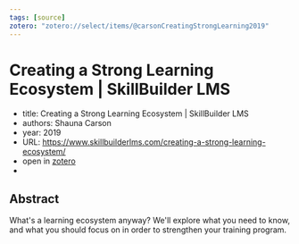 ```yaml
---
tags: [source]
zotero: "zotero://select/items/@carsonCreatingStrongLearning2019"
---
```


# Creating a Strong Learning Ecosystem | SkillBuilder LMS

- title: Creating a Strong Learning Ecosystem | SkillBuilder LMS
- authors: Shauna Carson
- year: 2019
- URL: https://www.skillbuilderlms.com/creating-a-strong-learning-ecosystem/
- open in [zotero](zotero://select/items/@carsonCreatingStrongLearning2019)
- 

## Abstract
What's a learning ecosystem anyway? We'll explore what you need to know, and what you should focus on in order to strengthen your training program.
